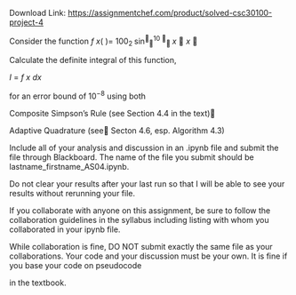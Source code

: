Download Link: https://assignmentchef.com/product/solved-csc30100-project-4
<br>



Consider the function   <em>f x</em>( )= 100<sub>2 </sub>sin<sup></sup><sub></sub><sup>10</sup><sup> </sup><sup></sup><sub> </sub><em>x      </em> <em>x </em>

Calculate the definite integral of this function,

<em>I </em>= <em>f x dx</em>

for an error bound of 10<sup>−</sup><sup>8</sup>  using both

Composite Simpson’s Rule (see Section 4.4 in the text)

Adaptive Quadrature (see Secton 4.6, esp. Algorithm 4.3)

Include all of your analysis and discussion in an .ipynb file and submit the file through Blackboard.  The name of the file you submit should be lastname_firstname_AS04.ipynb.

Do not clear your results after your last run so that I will be able to see your results without rerunning your file.

If you collaborate with anyone on this assignment, be sure to follow the collaboration guidelines in the syllabus including listing with whom you collaborated in your ipynb file.

While collaboration is fine, DO NOT submit exactly the same file as your collaborations.   Your code and your discussion must be your own.  It is fine if you base your code on pseudocode

in the textbook.


